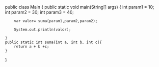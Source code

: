 public class Main {
    public static void main(String[] args) {
        int param1 = 10;
        int param2 = 30;
        int param3 = 40;


        var valor= suma(param1,param2,param2);

        System.out.println(valor);

    }
    public static int suma(int a, int b, int c){
        return a + b +c;
    }

}
